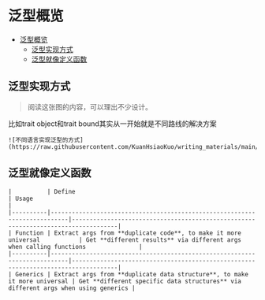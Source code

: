 # 泛型概览

<!--ts-->
* [泛型概览](#泛型概览)
   * [泛型实现方式](#泛型实现方式)
   * [泛型就像定义函数](#泛型就像定义函数)

<!-- Created by https://github.com/ekalinin/github-markdown-toc -->
<!-- Added by: runner, at: Sun Oct 23 06:48:48 UTC 2022 -->

<!--te-->

## 泛型实现方式

> 阅读这张图的内容，可以理出不少设计。

比如trait object和trait bound其实从一开始就是不同路线的解决方案

~~~admonish info title='不同语言实现泛型的方式' collapsible=true
![不同语言实现泛型的方式](https://raw.githubusercontent.com/KuanHsiaoKuo/writing_materials/main/imgs/12%EF%BD%9C%E7%B1%BB%E5%9E%8B%E7%B3%BB%E7%BB%9F%EF%BC%9ARust%E7%9A%84%E7%B1%BB%E5%9E%8B%E7%B3%BB%E7%BB%9F%E6%9C%89%E4%BB%80%E4%B9%88%E7%89%B9%E7%82%B9%EF%BC%9F.png)
~~~

## 泛型就像定义函数

```extended-markdown-table
|          | Define                                                                    | Usage                                                                             |
|----------|---------------------------------------------------------------------------|-----------------------------------------------------------------------------------|
| Function | Extract args from **duplicate code**, to make it more universal           | Get **different results** via different args when calling functions               |
|----------|---------------------------------------------------------------------------|-----------------------------------------------------------------------------------|
| Generics | Extract args from **duplicate data structure**, to make it more universal | Get **different specific data structures** via different args when using generics |
```